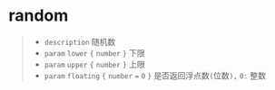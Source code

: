 # random

> - `description` 随机数
> - `param` `lower` `{` `number` `}` 下限
> - `param` `upper` `{` `number` `}` 上限
> - `param` `floating` `{` `number` `=` `0` `}` 是否返回浮点数`(`位数`),` `0:` 整数
